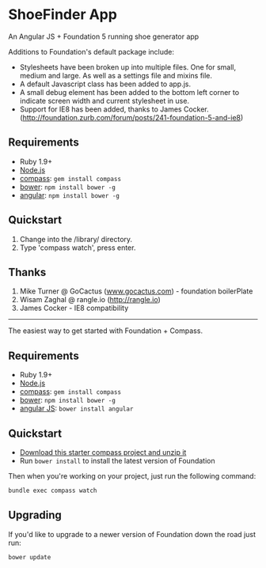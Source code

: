 # ShoeFinder App

An Angular JS + Foundation 5 running shoe generator app



Additions to Foundation's default package include:

* Stylesheets have been broken up into multiple files. One for small, medium and large. As well as a settings file and mixins file.
* A default Javascript class has been added to app.js.
* A small debug element has been added to the bottom left corner to indicate screen width and current stylesheet in use.
* Support for IE8 has been added, thanks to James Cocker. (http://foundation.zurb.com/forum/posts/241-foundation-5-and-ie8)

## Requirements

  * Ruby 1.9+
  * [Node.js](http://nodejs.org)
  * [compass](http://compass-style.org/): `gem install compass`
  * [bower](http://bower.io): `npm install bower -g`
  * [angular](http://angluar.com): `npm install bower -g`

## Quickstart

1. Change into the /library/ directory.
2. Type 'compass watch', press enter.

## Thanks

1. Mike Turner @ GoCactus (www.gocactus.com) - foundation boilerPlate
2. Wisam Zaghal @ rangle.io (http://rangle.io) 
3. James Cocker - IE8 compatibility

-------------------------------------------


The easiest way to get started with Foundation + Compass.

## Requirements

  * Ruby 1.9+
  * [Node.js](http://nodejs.org)
  * [compass](http://compass-style.org/): `gem install compass`
  * [bower](http://bower.io): `npm install bower -g`
  * [angular JS](https://angularjs.org/): `bower install angular`


## Quickstart

  * [Download this starter compass project and unzip it](https://github.com/zurb/foundation-compass-template/archive/master.zip)
  * Run `bower install` to install the latest version of Foundation

Then when you're working on your project, just run the following command:

```bash
bundle exec compass watch
```

## Upgrading

If you'd like to upgrade to a newer version of Foundation down the road just run:

```bash
bower update
```
